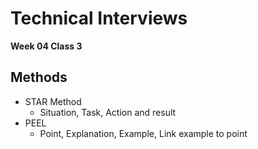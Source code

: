 # Technical Interviews
**Week 04 Class 3**

## Methods

- STAR Method
	- Situation, Task, Action and result
- PEEL
	- Point, Explanation, Example, Link example to point
